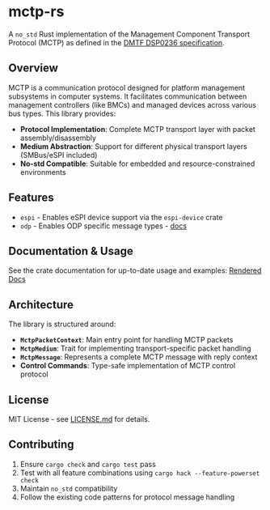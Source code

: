# mctp-rs

A `no_std` Rust implementation of the Management Component Transport Protocol (MCTP) as defined in the [DMTF DSP0236 specification](https://www.dmtf.org/sites/default/files/standards/documents/DSP0236_1.3.3.pdf).

## Overview

MCTP is a communication protocol designed for platform management subsystems in computer systems. It facilitates communication between management controllers (like BMCs) and managed devices across various bus types. This library provides:

- **Protocol Implementation**: Complete MCTP transport layer with packet assembly/disassembly
- **Medium Abstraction**: Support for different physical transport layers (SMBus/eSPI included)
- **No-std Compatible**: Suitable for embedded and resource-constrained environments

## Features

- `espi` - Enables eSPI device support via the `espi-device` crate
- `odp` - Enables ODP specific message types - [docs](https://dymk.github.io/mctp-rs/mctp_rs/message_type/odp)

## Documentation & Usage

See the crate documentation for up-to-date usage and examples: [Rendered Docs](https://dymk.github.io/mctp-rs/)

## Architecture

The library is structured around:

- **`MctpPacketContext`**: Main entry point for handling MCTP packets
- **`MctpMedium`**: Trait for implementing transport-specific packet handling
- **`MctpMessage`**: Represents a complete MCTP message with reply context
- **Control Commands**: Type-safe implementation of MCTP control protocol


## License

MIT License - see [LICENSE.md](LICENSE.md) for details.

## Contributing

1. Ensure `cargo check` and `cargo test` pass
2. Test with all feature combinations using `cargo hack --feature-powerset check`
3. Maintain `no_std` compatibility
4. Follow the existing code patterns for protocol message handling
